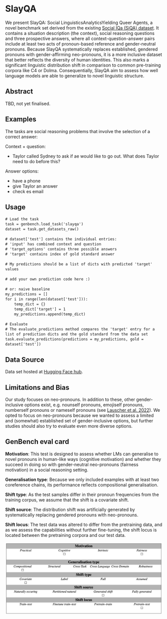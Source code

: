 # SlayQA

We present SlayQA: Social LinguisticsAnalyticsYielding Queer Agents, a novel benchmark set derived from the existing [Social IQa (SiQA) dataset](https://doi.org/10.18653/v1/D19-1454). It contains a situation description (the context), social reasoning questions and three prospective answers, where all context-question-answer pairs include at least two acts of pronoun-based reference and gender-neutral pronouns. Because SlayQA systematically replaces established, gendered pronouns with gender-affirming neo-pronouns, it is a more inclusive dataset that better reflects the diversity of human identities. This also marks a significant linguistic distribution shift in comparison to common pre-training corpora like C4 or Dolma. Consequentially, SlayQA aim to assess how well language models are able to generalize to novel linguistic structure.

## Abstract
TBD, not yet finalised.

## Examples

The tasks are social reasoning problems that involve the selection of a correct answer:

Context + question:
- Taylor called Sydney to ask if ae would like to go out. What does Taylor need to do before this?

Answer options:
- have a phone
- give Taylor an answer
- check es email

## Usage

```
# Load the task
task = genbench.load_task('slayqa')
dataset = task.get_datasets_raw()

# dataset['test'] contains the individual entries: 
# 'input' has combined context and question
# 'target_options' contains three possible answers
# 'target' contains index of gold standard answer 

# My predictions should be a list of dicts with predicted 'target' values

# add your own prediction code here :)

# or: naive baseline
my_predictions = []
for i in range(len(dataset['test'])):
    temp_dict = {}
    temp_dict['target'] = 1
    my_predictions.append(temp_dict)

# Evaluate
# The evaluate_predictions method compares the 'target' entry for a list of prediction dicts and the gold standard from the data set
task.evaluate_predictions(predictions = my_predictions, gold = dataset['test'])
```

## Data Source
Data set hosted at [Hugging Face hub](https://huggingface.co/datasets/bbunzeck/slayqa).

## Limitations and Bias
Our study focuses on neo-pronouns. In addition to these, other gender-inclusive options exist, e.g. nounself pronouns, emojiself pronouns, numberself pronouns or nameself pronouns (see [Lauscher et al. 2022](https://aclanthology.org/2022.coling-1.105)). We opted to focus on neo-pronouns because we wanted to assess a limited and (somewhat) established set of gender-inclusive options, but further studies should also try to evaluate even more diverse options.

## GenBench eval card
**Motivation**: This test is designed to assess whether LMs can generalise to novel pronouns in human-like ways (cognitive motivation) and whether they succeed in doing so with gender-neutral neo-pronouns (fairness motivation) in a social reasoning setting. 

**Generalisation type**: Because we only included examples with at least two coreference chains, its performance reflects compositional generalisation. 

**Shift type**: As the test samples differ in their pronoun frequencies from the training corpus, we assume that the shift is a covariate shift. 

**Shift source**: The distribution shift was artificially generated by systematically replacing gendered pronouns with neo-pronouns.

**Shift locus**: The test data was altered to differ from the pretraining data, and as we assess the capabilities without further fine-tuning, the shift locus is located between the pretraining corpora and our test data.


![GenBench Eval Card](eval_card.png)
